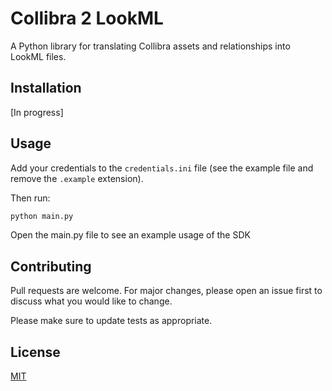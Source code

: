 # Collibra 2 LookML

A Python library for translating Collibra assets and relationships into LookML files.

## Installation

[In progress]

## Usage

Add your credentials to the `credentials.ini` file (see the example file and remove the `.example` extension).

Then run:

```python
python main.py
```

Open the main.py file to see an example usage of the SDK

## Contributing
Pull requests are welcome. For major changes, please open an issue first to discuss what you would like to change.

Please make sure to update tests as appropriate.

## License
[MIT](https://choosealicense.com/licenses/mit/)